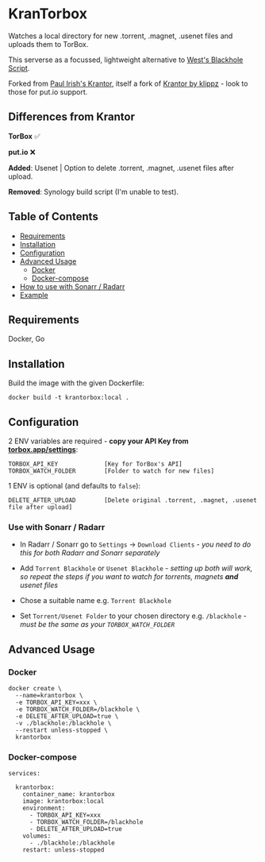 
# KranTorbox

Watches a local directory for new .torrent, .magnet, .usenet files and uploads them to TorBox.

This serverse as a focussed, lightweight alternative to [West's Blackhole Script](https://github.com/westsurname/scripts).

Forked from [Paul Irish's Krantor](https://gitlab.com/paulirish/krantor), itself a fork of [Krantor by klippz](https://gitlab.com/klippz/krantor) - look to those for put.io support.

## Differences from Krantor


**TorBox** ✅ 

**put.io** ❌



**Added**: Usenet | Option to delete .torrent, .magnet, .usenet files after upload.


**Removed**: Synology build script (I'm unable to test).

## Table of Contents

* [Requirements](#requirements)
* [Installation](#installation)
* [Configuration](#configuration)
* [Advanced Usage](#advanced-usage)
  * [Docker](#docker)
  * [Docker-compose](#docker-compose)
* [How to use with Sonarr / Radarr](#how-to-use-with-sonarr/radarr)
* [Example](#example)

## Requirements

Docker, Go

## Installation

Build the image with the given Dockerfile:

    docker build -t krantorbox:local .

## Configuration

2 ENV variables are required - **copy your API Key from [torbox.app/settings](https://torbox.app/settings)**:
```
TORBOX_API_KEY             [Key for TorBox's API]
TORBOX_WATCH_FOLDER        [Folder to watch for new files]
```


1 ENV is optional (and defaults to `false`):
```
DELETE_AFTER_UPLOAD        [Delete original .torrent, .magnet, .usenet file after upload]
```

### Use with Sonarr / Radarr

 * In Radarr / Sonarr go to `Settings` -> `Download Clients` - *you need to do this for both Radarr and Sonarr separately*


 * Add `Torrent Blackhole` or `Usenet Blackhole` - *setting up both will work, so repeat the steps if you want to watch for torrents, magnets **and** usenet files*

 * Chose a suitable name e.g. `Torrent Blackhole`

 * Set `Torrent/Usenet Folder` to your chosen directory e.g. `/blackhole` - *must be the same as your `TORBOX_WATCH_FOLDER`*


## Advanced Usage

### Docker

```
docker create \
  --name=krantorbox \
  -e TORBOX_API_KEY=xxx \
  -e TORBOX_WATCH_FOLDER=/blackhole \
  -e DELETE_AFTER_UPLOAD=true \
  -v ./blackhole:/blackhole \
  --restart unless-stopped \
  krantorbox
```

### Docker-compose

```
services:

  krantorbox:
    container_name: krantorbox
    image: krantorbox:local
    environment:
      - TORBOX_API_KEY=xxx
      - TORBOX_WATCH_FOLDER=/blackhole
      - DELETE_AFTER_UPLOAD=true
    volumes:
      - ./blackhole:/blackhole
    restart: unless-stopped
```
